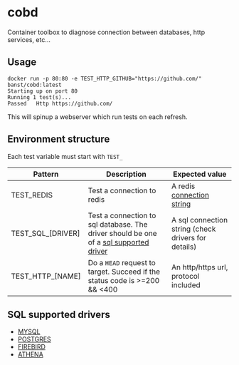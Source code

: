 # cobd

Container toolbox to diagnose connection between databases, http services, etc...

## Usage

```shell
docker run -p 80:80 -e TEST_HTTP_GITHUB="https://github.com/" banst/cobd:latest 
Starting up on port 80
Running 1 test(s)...
Passed   Http https://github.com/
```

This will spinup a webserver which run tests on each refresh.

## Environment structure

Each test variable must start with `TEST_`

| Pattern           | Description                                                                                                     | Expected value                                                                                           |
| ----------------- | --------------------------------------------------------------------------------------------------------------- | -------------------------------------------------------------------------------------------------------- |
| TEST_REDIS        | Test a connection to redis                                                                                      | A redis [connection string](https://github.com/ServiceStack/ServiceStack.Redis#redis-connection-strings) |
| TEST_SQL_[DRIVER] | Test a connection to sql database. The driver should be one of a [sql supported driver](#sql-supported-drivers) | A sql connection string (check drivers for details)                                                      |
| TEST_HTTP_[NAME]  | Do a `HEAD` request to target. Succeed if the status code is >=200 && <400                                      | An http/https url, protocol included                                                                     |

## SQL supported drivers

- [MYSQL](github.com/go-sql-driver/mysql)
- [POSTGRES](github.com/jackc/pgx)
- [FIREBIRD](github.com/nakagami/firebirdsql)
- [ATHENA](github.com/segmentio/go-athena)